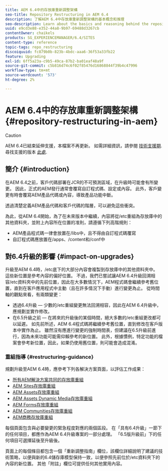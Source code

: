 ```yaml
---
title: AEM 6.4中的存放庫重新調整架構
seo-title: Repository Restructuring in AEM 6.4
description: 了解AEM 6.4中存放庫重新調整架構的基本概念和推理
seo-description: Learn about the basics and reasoning behind the repository restructuring in AEM 6.4
uuid: e9cd3e88-e352-44a8-9b97-69488d3267cb
contentOwner: chaikels
products: SG_EXPERIENCEMANAGER/6.4/SITES
content-type: reference
topic-tags: repo_restructuring
discoiquuid: fc879b0b-823b-4bdc-aaa6-36f53a33fb22
feature: Upgrading
exl-id: 6ff5a23a-c9b5-49ca-87b2-ba01eaf48a9f
source-git-commit: c5b816d74c6f02f85476d16868844f39b4c47996
workflow-type: tm+mt
source-wordcount: '573'
ht-degree: 2%

---
```


# AEM 6.4中的存放庫重新調整架構{#repository-restructuring-in-aem}

>[!CAUTION]
>
>AEM 6.4已結束延伸支援，本檔案不再更新。 如需詳細資訊，請參閱 [技術支援期](https://helpx.adobe.com//tw/support/programs/eol-matrix.html). 尋找支援的版本 [此處](https://experienceleague.adobe.com/docs/).

## 簡介 {#introduction}

在AEM 6.4之前，客戶代碼部署在JCR的不可預測區域，在升級時可能會有所變更。 因此，正式的AEM發行通常會覆寫自訂程式碼、設定或內容。 此外，客戶變更有時會覆寫AEM產品代碼或內容，導致產品功能中斷。

透過清楚定義AEM產品代碼和客戶代碼的階層，可以避免這些衝突。

為此，從AEM 6.4開始，為了在未來版本中繼續，內容將從/etc重組為存放庫中的其他資料夾，並附上內容所在位置的准則，請遵循下列高階規則：

* AEM產品程式碼一律會放置在/libs中，且不得由自訂程式碼覆寫
* 自訂程式碼應放置在/apps、/content和/conf中

## 對6.4升級的影響 {#impact-on-upgrades}

升級至AEM 6.4時，/etc底下的大部分內容會複製到存放庫中的其他資料夾中。 這些新位置是參考內容的偏好位置。 不過，我們已嘗試讓AEM 6.4升級回溯相容/etc資料夾中的先前位置，因此在大多數情況下，AEM程式碼會繼續參考舊位置，直到在客戶應用程式中主動（且在許多情況下手動）進行變更為止。 從時間軸的觀點來看，有兩類變更：

* 透過6.4升級 — 少數的/etc重組變更無法回溯相容，因此在AEM 6.4升級中，應規劃並實作修改。
* 在6.5升級之前 — 在將來的升級後的某個時間，絕大多數的/etc重組更改都可以延遲。 如先前所述，AEM 6.4程式碼將繼續參考舊位置，直到修改在客戶版本中實作為止。 雖然沒有應進行變更的強制時間表，但建議在6.5升級前進行，因為未來功能可能需仰賴參考的新位置。 此外，根據慣例，特定功能的檔案會參考新位置，因此，如果仍使用舊位置，則可能會造成混淆。

### 重組指導 {#restructuring-guidance}

規劃升級至AEM 6.4時，應參考下列各解決方案頁面，以評估工作成果：

* [所有AEM解決方案共同的存放庫重組](/help/sites-deploying/all-repository-restructuring-in-aem-6-4.md)
* [AEM Sites存放庫重組](/help/sites-deploying/sites-repository-restructuring-in-aem-6-4.md)
* [AEM Assets存放庫重組](https://experienceleague.adobe.com/docs/experience-manager-64/deploying/restructuring/repository-restructuring.html)
* [AEM Assets Dynamic Media存放庫重組](/help/sites-deploying/dynamicmedia-repository-restructuring-in-aem-6-4.md)
* [AEM Forms存放庫重組](/help/sites-deploying/forms-repository-restructuring-in-aem-6-4.md)
* [AEM Communities存放庫重組](/help/sites-deploying/communities-repository-restructuring-in-aem-6-4.md)
* [AEM商務存放庫重組](/help/sites-deploying/ecommerce-repository-restructuring-in-aem-6-4.md)

每個頁面包含與必要變更的緊急程度對應的兩個區段。 在「具有6.4升級」一節下的任何項目，都應作為AEM 6.4升級專案的一部分處理。 「6.5版升級前」下的任何項目可選擇延後至升級後。

頁面上的每個條目都包含一個「重新調整指南」欄位，該欄位詳細說明了建議的技術策略，以便與新的6.4儲存庫模型保持一致，以便參照先前位於/etc資料夾下的內容的新位置。 其他「附註」欄位可提供任何其他實用內容。
